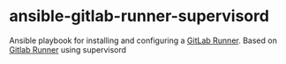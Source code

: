 # ansible-gitlab-runner-supervisord

Ansible playbook for installing and configuring a [GitLab Runner](https://docs.gitlab.com/runner/).
Based on [Gitlab Runner](https://lab.uberspace.de/guide_gitlab-runner.html) using supervisord